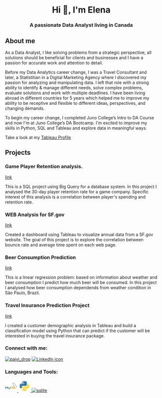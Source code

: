 <h1 align="center">Hi 👋, I'm Elena</h1>
<h3 align="center">A passionate Data Analyst living in Canada</h3>

## About me

As a Data Analyst, I like solving problems from a strategic perspective, all solutions should be beneficial for clients and businesses and I have a passion for accurate work and attention to detail.

Before my Data Analytics career change, I was a Travel Consultant and later, a Statistitian in a Digital Marketing Agency where I discovered my passion for analyzing and manipulating data. I left that role with a strong ability to identify & manage different needs, solve complex problems, evaluate solutions and work with multiple deadlines.
I have been living abroad in different countries for 5 years which helped me to improve my ability to be receptive and flexible to different ideas, perspectives, and changing demands.

To begin my career change, I completed Juno College’s Intro to DA Course and now I'm at Juno College’s DA Bootcamp.
I'm excited to improve my skills in Python, SQL and Tableau and explore data in meaningful ways.

Take a look at my [Tableau Profile](https://public.tableau.com/app/profile/fedotova.elena)

## Projects
### Game Player Retention analysis.

[link](https://github.com/Fedotova-Elena/ProjectOne) 

This is a SQL project using Big Query for a database system.
In this project I analysed the 30-day player retention rate for a game company. 
Specific interest of this analysis is a correlation between player's spending and retention rate. 

### WEB Analysis for SF.gov

[link](https://github.com/Fedotova-Elena/DataProtfolio/tree/main/Tableau%20Project) 

Created a dashboard using Tableau to visualize annual data from a SF.gov website. 
The goal of this project is to explore the correlation between bounce rate and average time spent on each web page.

### Beer Consumption Prediction

[link](https://github.com/Fedotova-Elena/DataProtfolio/tree/main/Beer%20Consumption%20project) 

This is a linear regression problem: based on information about weather and beer consumption I predict how much beer will be consumed.
In this project I analysed how beer consumption dependends from weather condition in São Paulo, Brazil.

### Travel Insurance Prediction Project

[link](https://github.com/Fedotova-Elena/DataProtfolio/tree/main/Capstone%20Project)

I created a customer demographic analysis in Tableau and build a classification model using Python that can predict if the customer will be interested in buying the travel insurance package.

<h3 align="left">Connect with me:</h3>
<p align="left">
<a href="https://twitter.com/paivi_drop" target="blank"><img align="center" src="https://raw.githubusercontent.com/rahuldkjain/github-profile-readme-generator/master/src/images/icons/Social/twitter.svg" alt="paivi_drop" height="30" width="40" /></a>
<a href="https://linkedin.com/in/elena-fedotova-8444bb114/" target="_blank" rel="noopener"><img src="https://icon.signature.email/social/linkedin-square-small-0077b5-FFFFFF.png" alt="LinkedIn icon" width="30" height="30" border="0" valign="bottom"/></a>&nbsp;
</p>

<h3 align="left">Languages and Tools:</h3>
<p align="left"> <a href="https://www.mysql.com/" target="_blank" rel="noreferrer"> <img src="https://raw.githubusercontent.com/devicons/devicon/master/icons/mysql/mysql-original-wordmark.svg" alt="mysql" width="40" height="40"/> </a> <a href="https://www.python.org" target="_blank" rel="noreferrer"> <img src="https://raw.githubusercontent.com/devicons/devicon/master/icons/python/python-original.svg" alt="python" width="40" height="40"/> </a> <a href="https://www.sqlite.org/" target="_blank" rel="noreferrer"> <img src="https://www.vectorlogo.zone/logos/sqlite/sqlite-icon.svg" alt="sqlite" width="40" height="40"/> </a> </p>
